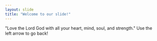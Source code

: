 ```yaml
---
layout: slide
title: "Welcome to our slide!"
---
```

"Love the Lord God with all your heart, mind, soul, and strength."
Use the left arrow to go back!
